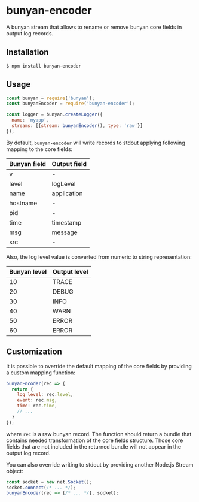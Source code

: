 # bunyan-encoder

A bunyan stream that allows to rename or remove bunyan core fields in output log records.

## Installation
```
$ npm install bunyan-encoder
```

## Usage
```js
const bunyan = require('bunyan');
const bunyanEncoder = require('bunyan-encoder');

const logger = bunyan.createLogger({
  name: 'myapp',
  streams: [{stream: bunyanEncoder(), type: 'raw'}]
});
```
By default, `bunyan-encoder` will write records to stdout applying following mapping to the core fields:

|Bunyan field|Output field|
|----|----|
|v|-|
|level|logLevel|
|name|application|
|hostname|-|
|pid|-|
|time|timestamp|
|msg|message|
|src|-|

Also, the log level value is converted from numeric to string representation:

|Bunyan level|Output level|
|----|----|
|10|TRACE|
|20|DEBUG|
|30|INFO|
|40|WARN|
|50|ERROR|
|60|ERROR|

## Customization
It is possible to override the default mapping of the core fields by providing a custom mapping function:
```js
bunyanEncoder(rec => {
  return {
    log_level: rec.level,
    event: rec.msg,
    time: rec.time,
    // ...
  }  
});
```
where `rec` is a raw bunyan record. The function should return a bundle that contains needed transformation of the core fields structure. Those core fields that are not included in the returned bundle will not appear in the output log record.

You can also override writing to stdout by providing another Node.js Stream object:
```js
const socket = new net.Socket();
socket.connect(/* ... */);
bunyanEncoder(rec => {/* ... */}, socket);
```